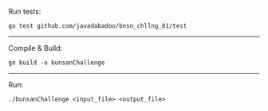 Run tests:
```
go test github.com/javadabadoo/bnsn_chllng_01/test
```

---

Compile & Build:
```
go build -o bunsanChallenge
```

---

Run:
```
./bunsanChallenge <input_file> <output_file>
```
